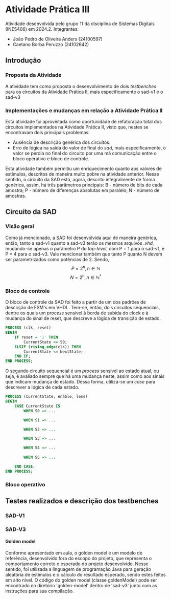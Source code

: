 # Atividade Prática III

Atividade desenvolvida pelo grupo 11 da disciplina de Sistemas Digitais (INE5406) em 2024.2. Integrantes:
- João Pedro de Oliveira Anders (24100597)
- Caetano Borba Peruzzo (24102642)
## Introdução
### Proposta da Atividade
A atividade tem como proposta o desenvolvimento de dois *testbenches* para os circuitos da Atividade Prática II, mais especificamente o sad-v1 e o sad-v3
### Implementações e mudanças em relação a Atividade Prática II
Esta atividade foi aproveitada como oportunidade de refatoração total dos circuitos implementados na Atividade Prática II, visto que, nestes se encontravam dois principais problemas:
- Ausência de descrição genérica dos circuitos.
- Erro de lógica na saída do valor de final do *sad*, mais especificamente, o valor se perdia no final do circuito por uma má comunicação entre o bloco operativo e bloco de controle.

Esta atividade também permitiu um enriquecimento quanto aos valores de estímulos, descritos de maneira muito pobre na atividade anterior. Nesse sentido, o circuito da SAD está, agora, descrito integralmente de forma genérica, assim, há três parâmetros principais: B - número de bits de cada amostra; P - número de diferenças absolutas em paralelo; N - número de amostras.

## Circuito da SAD
### Visão geral
Como já mencionado, a SAD foi desenvolvida aqui de maneira genérica, então, tanto a sad-v1 quanto a sad-v3 terão os mesmos arquivos *.vhd*, mudando-se apenas o parâmetro P do *top-level*, com P = 1 para o sad-v1, e P = 4 para o sad-v3.
Vale mencionar também que tanto P quanto N devem ser parametrizados como potências de 2. Sendo, $$P =2^n, n \in\mathbb{N}$$$$ N = 2^n, n \in \mathbb{N}^* $$
### Bloco de controle
O bloco de controle da SAD foi feito a partir de um dos padrões de descrição de FSM's em VHDL. Tem-se, então, dois circuitos sequenciais, dentre os quais um *process* sensível à borda de subida do clock e à mudança do sinal de reset, que descreve a lógica de transição de estado.
```vhdl
PROCESS (clk, reset)
BEGIN
	IF reset = '1' THEN
		CurrentState <= S0;
	ELSIF (rising_edge(clk)) THEN
		CurrentState <= NextState;
	END IF;
END PROCESS;
```
O segundo circuito sequencial é um *process* sensível ao estado atual, ou seja, é avaliado sempre que há uma mudança neste, assim como aos sinais que indicam mudança de estado. Dessa forma, utiliza-se um *case* para descrever a lógica de cada estado.
```vhdl
PROCESS (CurrentState, enable, less)
BEGIN
	CASE CurrentState IS
		WHEN S0 => ...

		WHEN S1 => ...

		WHEN S2 => ...

		WHEN S3 => ...

		WHEN S4 => ...
		
		WHEN S5 => ...

	END CASE;
END PROCESS;
```

### Bloco operativo
## Testes realizados e descrição dos testbenches
### SAD-V1
### SAD-V3
#### Golden model
Conforme apresentado em aula, o golden model é um modelo de referência, desenvolvido fora do escopo do projeto, que representa o comportamento correto e esperado do projeto desenvolvido. Nesse sentido, foi utilizada a linguagem de programação Java para geração aleatória de estímulos e o cálculo do resultado esperado, sendo estes feitos em alto nível.
O código do golden model (classe goldenModel) pode ser encontrado no diretório 'golden-model' dentro de 'sad-v3' junto com as instruções para sua compilação.

